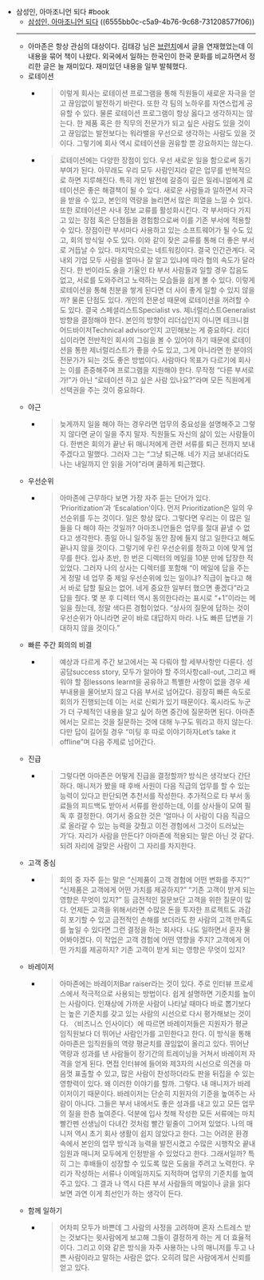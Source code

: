 - 삼성인, 아마조니언 되다 #book
	- [삼성인, 아마조니언 되다](https://coupa.ng/bQOsxw) ((6555bb0c-c5a9-4b76-9c68-731208577f06))
	- ----
	- 아마존은 항상 관심의 대상이다. 김태강 님은 [브런치](https://brunch.co.kr/@taekangk)에서 글을 연재했었는데 이 내용을 묶어 책이 나왔다. 외국에서 일하는 한국인이 한국 문화를 비교하면서 정리한 글은 늘 재미있다. 재미있던 내용을 일부 발췌했다.
	- 로테이션
		- > 이렇게 회사는 로테이션 프로그램을 통해 직원들이 새로운 자극을 얻고 끊임없이 발전하기 바란다. 또한 각 팀의 노하우를 자연스럽게 공유할 수 있다. 물론 로테이션 프로그램이 항상 옳다고 생각하지는 않는다. 한 제품 혹은 한 직무의 전문가가 되고 싶은 사람도 있을 것이고 끊임없는 발전보다는 워라밸을 우선으로 생각하는 사람도 있을 것이다. 그렇기에 회사 역시 로테이션을 권유할 뿐 강요하지는 않는다.
		- > 로테이션에는 다양한 장점이 있다. 우선 새로운 일을 함으로써 동기부여가 된다. 아무래도 우리 모두 사람인지라 같은 업무를 반복적으로 하면 지루해진다. 특히 개인 발전에 갈증이 깊은 밀레니얼에게 로테이션은 좋은 해결책이 될 수 있다. 새로운 사람들과 일하면서 자극을 받을 수 있고, 본인의 역량을 늘리면서 많은 희열을 느낄 수 있다.
		  또한 로테이션은 사내 정보 교류를 활성화시킨다. 각 부서마다 가지고 있는 장점 혹은 단점들을 경험함으로써 이를 기존 부서에 적용할 수 있다. 장점이란 부서마다 사용하고 있는 소프트웨어가 될 수도 있고, 회의 방식일 수도 있다. 이와 같이 잦은 교류를 통해 더 좋은 부서로 거듭날 수 있다.
		  마지막으로는 네트워킹이다. 결국 인간관계다. 국내외 기업 모두 사람을 얼마나 잘 알고 있냐에 따라 협의 속도가 달라진다. 한 번이라도 술을 기울인 타 부서 사람들과 일할 경우 잡음도 없고, 서로를 도와주려고 노력하는 모습들을 쉽게 볼 수 있다. 이렇게 로테이션을 통해 친분을 쌓게 된다면 더 사이 좋게 일할 수 있지 않을까?
		  물론 단점도 있다. 개인의 전문성 때문에 로테이션을 꺼려할 수도 있다. 결국 스페셜리스트Specialist vs. 제너럴리스트Generalist 방향을 결정해야 한다. 본인의 방향이 리더십인지 아니면 테크니컬 어드바이저Technical advisor인지 고민해보는 게 중요하다. 리더십이라면 전반적인 회사의 그림을 볼 수 있어야 하기 때문에 로테이션을 통한 제너럴리스트가 좋을 수도 있고, 그게 아니라면 한 분야의 전문가가 되는 것도 좋은 방법이다. 사람마다 목표가 다르기에 회사는 이를 존중해주며 프로그램을 지원해야 한다. 무작정 “다른 부서로 가!”가 아닌 “로테이션 하고 싶은 사람 있나요?”라며 모든 직원에게 선택권을 주는 것이 중요하다.
	- 야근
		- > 늦게까지 일을 해야 하는 경우라면 업무의 중요성을 설명해주고 그렇지 않다면 굳이 일을 주지 말자. 직원들도 자신의 삶이 있는 사람들이다. 한번은 회의가 끝난 뒤 매니저에게 관련 서류를 퇴근 전까지 보내주겠다고 말했다. 그러자 그는 “그냥 퇴근해. 네가 지금 보내더라도 나는 내일까지 안 읽을 거야”라며 쿨하게 퇴근했다.
	- 우선순위
		- > 아마존에 근무하다 보면 가장 자주 듣는 단어가 있다. ‘Prioritization’과 ‘Escalation’이다. 먼저 Prioritization은 일의 우선순위를 두는 것이다. 일은 항상 많다. 그렇다면 우리는 이 많은 일들을 다 해야 하는 것일까? 아마조니언들은 업무를 절대 끝낼 수 없다고 생각한다. 종일 아니 일주일 동안 잠에 들지 않고 일한다고 해도 끝나지 않을 것이다. 그렇기에 우린 우선순위를 정하고 이에 맞게 업무를 한다. 입사 초반, 한 번은 디렉터의 메일을 10분 만에 답장한 적 있었다. 그러자 나의 상사는 디렉터를 포함해 “이 메일에 답을 주는 게 정말 네 업무 중 제일 우선순위에 있는 일이냐? 직급이 높다고 해서 바로 답할 필요는 없어. 네게 중요한 일부터 했으면 좋겠다”라고 답을 줬다. 몇 분 후 디렉터 역시 동의한다라는 표시로 “+1”이라는 메일을 줬는데, 정말 색다른 경험이었다. “상사의 질문에 답하는 것이 우선순위가 아니라면 굳이 바로 대답하지 마라. 나도 빠른 답변을 기대하지 않을 것이다.”
	- 빠른 주간 회의의 비결
		- > 예상과 다르게 주간 보고에서는 꼭 다뤄야 할 세부사항만 다룬다. 성공담success story, 모두가 알아야 할 주의사항call-out, 그리고 배워야 할 점lessons learnt을 공유하고 특별한 사항이 없을 경우 세부내용을 물어보지 않고 다음 부서로 넘어갔다. 굉장히 빠른 속도로 회의가 진행되는데 이는 서로 신뢰가 있기 때문이다. 혹시라도 누군가 더 구체적인 내용을 알고 싶어 하면 중간에 질문하면 된다. 아마존에서는 모르는 것을 질문하는 것에 대해 누구도 뭐라고 하지 않는다. 다만 답이 길어질 경우 “미팅 후 따로 이야기하자Let’s take it offline”며 다음 주제로 넘어간다.
	- 진급
		- > 그렇다면 아마존은 어떻게 진급을 결정할까? 방식은 생각보다 간단하다. 매니저가 봤을 때 후배 사원이 다음 직급의 업무를 할 수 있는 능력이 있다고 판단되면 추천서를 작성한다. 추가적으로 타 부서 동료들의 피드백도 받아서 서류를 완성하는데, 이를 상사들이 모여 필독 후 결정한다. 여기서 중요한 것은 ‘얼마나 이 사람이 다음 직급으로 올라갈 수 있는 능력을 갖췄고 이전 경험에서 그것이 드러났는가’다.
		  자리가 사람을 만든다? 아마존에 적용되는 말은 아닌 것 같다. 되려 자리에 걸맞은 사람이 그 자리를 차지한다.
	- 고객 중심
		- > 회의 중 자주 듣는 말은 “신제품이 고객 경험에 어떤 변화를 주지?” “신제품은 고객에게 어떤 가치를 제공하지?” “기존 고객이 받게 되는 영향은 무엇이 있지?” 등 금전적인 질문보단 고객을 위한 질문이 많다. 언제든 고객을 위해서라면 수많은 돈을 투자한 프로젝트도 과감히 포기할 수 있고 금전적인 손해를 보더라도 한 사람의 고객 만족도를 높일 수 있다면 그런 결정을 하는 회사다. 
		  나도 일하면서 혼자 물어봐야겠다.
		  이 작업은 고객 경험에 어떤 영향을 주지?
		  고객에게 어떤 가치를 제공하지?
		  기존 고객이 받게 되는 영향은 무엇이 있지?
	- 바레이저
		- > 아마존에는 바레이저Bar raiser라는 것이 있다. 주로 인터뷰 프로세스에서 적극적으로 사용되는 방법이다. 쉽게 설명하면 기준치를 높이는 사람이다. 인재상에 가까운 사람이 나타날 때마다 바로 뽑기보다는 높은 기준치를 갖고 있는 사람의 시선으로 다시 평가해보는 것이다. 〈비즈니스 인사이더〉에 따르면 바레이저들은 지원자가 평균 임직원보다 더 뛰어난 사람인가를 고민한다고 한다. 이 방식을 통해 아마존은 임직원들의 역량 평균치를 끊임없이 올리고 있다. 뛰어난 역량과 성과를 낸 사람들이 장기간의 트레이닝을 거쳐서 바레이저 자격을 얻게 된다. 면접 인터뷰에 들어와 제3자의 시선으로 의견을 마음껏 표출할 수 있고, 많은 사람이 찬성하더라도 판을 뒤집을 수 있는 영향력이 있다. 왜 이러한 이야기를 할까. 그렇다. 내 매니저가 바레이저이기 때문이다.
		  바레이저는 단순히 지원자의 기준을 높여주는 사람이 아니다. 그들은 부서 내에서도 좋은 성과를 내고 있고 모든 업무의 질을 한층 높여준다. 덕분에 입사 첫해 작성한 모든 서류에는 마치 빨간펜 선생님이 다녀간 것처럼 빨간 밑줄이 그어져 있었다.
		  나의 매니저 역시 초기 회사 생활이 쉽지 않았다고 한다. 그는 어려운 환경 속에서 본인의 업무 방식과 능력을 발전시켰고 수많은 시행착오 끝내 임원과 매니저 모두에게 인정받을 수 있었다고 한다. 그래서일까? 특히 그는 후배들이 성장할 수 있도록 많은 도움을 주려고 노력한다. 우리가 작성하는 서류나 이메일까지도 지적하며 업무의 기준치를 높여주고 있다. 그 결과 나 역시 다른 부서 사람들의 메일이나 글을 읽다 보면 과연 이게 최선인가 하는 생각이 든다.
	- 함께 일하기
		- > 어차피 모두가 바쁜데 그 사람의 사정을 고려하며 혼자 스트레스 받는 것보다는 윗사람에게 보고해 그들이 결정하게 하는 게 더 효율적이다. 그리고 이와 같은 방식을 자주 사용하는 나의 매니저를 두고 나쁜 사람이라고 말하는 사람은 없다. 오히려 많은 사람에게서 신뢰를 얻고 있다.